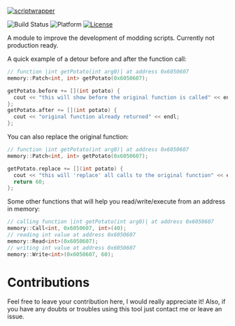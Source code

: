 [![scriptwrapper](https://live.staticflickr.com/65535/50828244006_9abb85ac92_k.jpg)]()

![Build Status](https://dev.azure.com/agoulart/scriptwrapper/_apis/build/status/oAGoulart.scriptwrapper?branchName=master)
![Platform](https://img.shields.io/badge/platform-win--32%20%7C%20win--64-lightgrey)
[![License](https://img.shields.io/badge/license-MIT-informational.svg)](https://opensource.org/licenses/MIT)

A module to improve the development of modding scripts.  Currently not production ready.

A quick example of a detour before and after the function call:
```cpp
// function |int getPotato(int arg0)| at address 0x6050607 
memory::Patch<int, int> getPotato(0x6050607);

getPotato.before += [](int potato) {
  cout << "this will show before the original function is called" << endl;
};
getPotato.after += [](int potato) {
  cout << "original function already returned" << endl;
};
```

You can also replace the original function:
```cpp
// function |int getPotato(int arg0)| at address 0x6050607 
memory::Patch<int, int> getPotato(0x6050607);

getPotato.replace += [](int potato) {
  cout << "this will 'replace' all calls to the original function" << endl;
  return 60;
};
```

Some other functions that will help you read/write/execute from an address in memory:
```cpp
// calling function |int getPotato(int arg0)| at address 0x6050607 
memory::Call<int, 0x6050607, int>(40);
// reading int value at address 0x6050607
memory::Read<int>(0x6050607);
// writing int value at address 0x6050607
memory::Write<int>(0x6050607, 60);
```

# Contributions

Feel free to leave your contribution here, I would really appreciate it!
Also, if you have any doubts or troubles using this tool just contact me or leave an issue.
